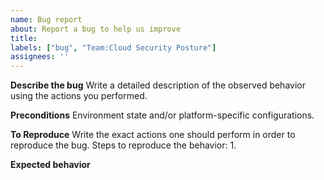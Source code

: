 ```yaml
---
name: Bug report
about: Report a bug to help us improve
title:
labels: ["bug", "Team:Cloud Security Posture"]
assignees: ''
---
```


**Describe the bug**
Write a detailed description of the observed behavior using the actions you performed.

**Preconditions**
Environment state and/or platform-specific configurations.

**To Reproduce**
Write the exact actions one should perform in order to reproduce the bug.
Steps to reproduce the behavior:
1.


**Expected behavior**
<!-- Optional: Please uncomment if relevant
**Screenshots**
-->

<!-- Optional: Please uncomment if relevant
**Desktop (please complete the following information):**
 - OS:
 - Browser:
 - Kibana Version:
 - Endpoint Version:
 - Other Version:
 -->

 <!-- Optional: Please uncomment if relevant
**Additional context**
-->
